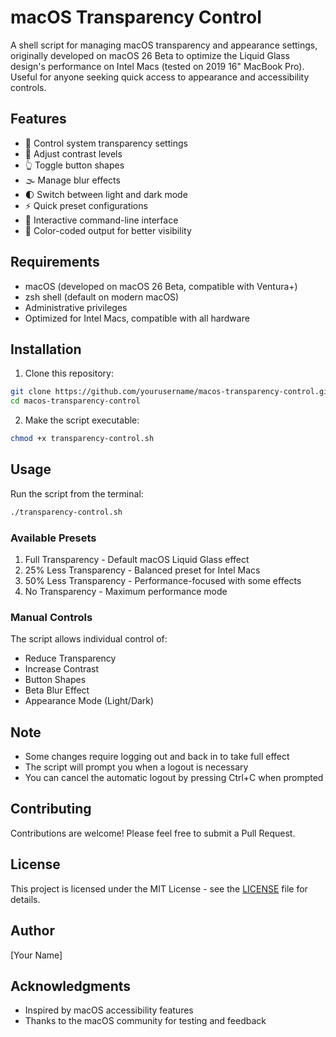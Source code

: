 # macOS Transparency Control

A shell script for managing macOS transparency and appearance settings, originally developed on macOS 26 Beta to optimize the Liquid Glass design's performance on Intel Macs (tested on 2019 16" MacBook Pro). Useful for anyone seeking quick access to appearance and accessibility controls.

## Features

- 🎨 Control system transparency settings
- 🔲 Adjust contrast levels
- 👆 Toggle button shapes
- 🌫️ Manage blur effects
- 🌓 Switch between light and dark mode
- ⚡ Quick preset configurations
- 🎯 Interactive command-line interface
- 🎨 Color-coded output for better visibility

## Requirements

- macOS (developed on macOS 26 Beta, compatible with Ventura+)
- zsh shell (default on modern macOS)
- Administrative privileges
- Optimized for Intel Macs, compatible with all hardware

## Installation

1. Clone this repository:
```bash
git clone https://github.com/yourusername/macos-transparency-control.git
cd macos-transparency-control
```

2. Make the script executable:
```bash
chmod +x transparency-control.sh
```

## Usage

Run the script from the terminal:
```bash
./transparency-control.sh
```

### Available Presets

1. Full Transparency - Default macOS Liquid Glass effect
2. 25% Less Transparency - Balanced preset for Intel Macs
3. 50% Less Transparency - Performance-focused with some effects
4. No Transparency - Maximum performance mode

### Manual Controls

The script allows individual control of:
- Reduce Transparency
- Increase Contrast
- Button Shapes
- Beta Blur Effect
- Appearance Mode (Light/Dark)

## Note

- Some changes require logging out and back in to take full effect
- The script will prompt you when a logout is necessary
- You can cancel the automatic logout by pressing Ctrl+C when prompted

## Contributing

Contributions are welcome! Please feel free to submit a Pull Request.

## License

This project is licensed under the MIT License - see the [LICENSE](LICENSE) file for details.

## Author

[Your Name]

## Acknowledgments

- Inspired by macOS accessibility features
- Thanks to the macOS community for testing and feedback
